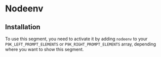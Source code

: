 # Nodeenv

## Installation

To use this segment, you need to activate it by adding `nodeenv` to your
`P9K_LEFT_PROMPT_ELEMENTS` or `P9K_RIGHT_PROMPT_ELEMENTS` array, depending
where you want to show this segment.
